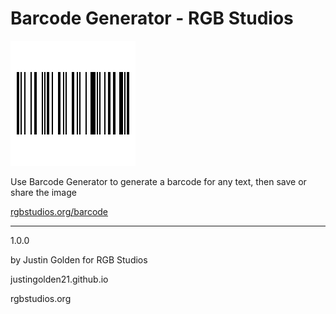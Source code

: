 # Barcode Generator - RGB Studios

<img src="icon.png">

Use Barcode Generator to generate a barcode for any text, then save or share the image

<a href="https://rgbstudios.org/barcode">rgbstudios.org/barcode</a>

<hr>

1.0.0

by Justin Golden for RGB Studios

justingolden21.github.io

rgbstudios.org